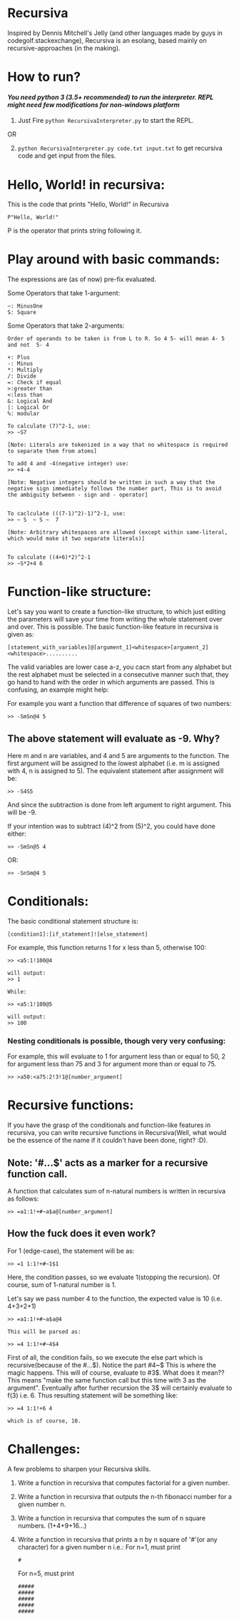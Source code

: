 # Recursiva

Inspired by Dennis Mitchell's Jelly (and other languages made by guys in codegolf.stackexchange), Recursiva is an esolang, based mainly on recursive-approaches (in the making). 

# How to run? 

#### <i>You need python 3 (3.5+ recommended) to run the interpreter. REPL might need few modifications for non-windows platform</i> 

  1. Just Fire `python RecursivaInterpreter.py` to start the REPL. 
  
  OR
  
  2. `python RecursivaInterpreter.py code.txt input.txt` to get recursiva code and get input from the files.
  
# Hello, World! in recursiva:

This is the code that prints "Hello, World!" in Recursiva

    P"Hello, World!"
    
P is the operator that prints string following it.

# Play around with basic commands:
    
The expressions are (as of now) pre-fix evaluated.  

Some Operators that take 1-argument:

    ~: MinusOne
    S: Square 

Some Operators that take 2-arguments:

    Order of operands to be taken is from L to R. So 4 5- will mean 4- 5 and not  5- 4

    +: Plus 
    -: Minus
    *: Multiply
    /: Divide
    =: Check if equal
    >:greater than
    <:less than
    &: Logical And
    |: Logical Or
    %: modular
    
    To calculate (7)^2-1, use:
    >> ~S7 

    [Note: Literals are tokenized in a way that no whitespace is required to separate them from atoms]
    
    To add 4 and -4(negative integer) use:
    >> +4-4
    
    [Note: Negative integers should be written in such a way that the negative sign immediately follows the number part, This is to avoid the ambiguity between - sign and - operator]


    To caclculate (((7-1)^2)-1)^2-1, use:
    >> ~ S  ~ S ~  7

    [Note: Arbitrary whitespaces are allowed (except within same-literal, which would make it two separate literals)]


    To calculate ((4+6)*2)^2-1
    >> ~S*2+4 6
    
# Function-like structure:

Let's say you want to create a function-like structure, to which just editing the parameters will save your time from writing the whole statement over and over. This is possible. The basic function-like feature in recursiva is given as:

    [statement_with_variables]@[argument_1]<whitespace>[argument_2]<whitespace>..........
    
The valid variables are lower case a-z, you cacn start from any alphabet but the rest alphabet must be selected in a consecutive manner such that, they go hand to hand with the order in which arguments are passed. This is confusing, an example might help:

For example you want a function that difference of squares of two numbers:

    >> -SmSn@4 5
    
## The above statement will evaluate as -9. Why?
    
Here m and n are variables, and 4 and 5 are arguments to the function. The first argument will be assigned to the lowest alphabet (i.e. m is assigned with 4, n is assigned to 5). The equivalent statement after assignment will be:

    >> -S4S5
    
And since the subtraction is done from left argument to right argument. This will be -9.

If your intention was to subtract (4)^2 from (5)^2, you could have done either:

    >> -SmSn@5 4
    
OR:

    >> -SnSm@4 5
    

# Conditionals:

The basic conditional statement structure is:

    [condition1]:[if_statement]![else_statement]

For example, this function returns 1 for x less than 5, otherwise 100:

    >> <a5:1!100@4
    
    will output:
    >> 1
    
    While:
    
    >> <a5:1!100@5
    
    will output:
    >> 100

### Nesting conditionals is possible, though very very confusing:
For example, this will evaluate to 1 for argument less than or equal to 50, 2 for argument less than 75 and 3 for argument more than or equal to 75.

    >> >a50:<a75:2!3!1@[number_argument]
    
# Recursive functions:

If you have the grasp of the conditionals and function-like features in recursiva, you can write recursive functions in Recursiva(Well, what would be the essence of the name if it couldn't have been done, right? :D).

## Note: '#...$' acts as a marker for a recursive function call.  

A function that calculates sum of n-natural numbers is written in recursiva as follows:

    >> =a1:1!+#~a$a@[number_argument]
    
## How the fuck does it even work?

For 1 (edge-case), the statement will be as:

    >> =1 1:1!+#~1$1
    
Here, the condition passes, so we evaluate 1(stopping the recursion). Of course, sum of 1-natural number is 1. 

Let's say we pass number 4 to the function, the expected value is 10 (i.e. 4+3+2+1)

    >> =a1:1!+#~a$a@4
    
    This will be parsed as:
    
    >> =4 1:1!+#~4$4

First of all, the condition fails, so we execute the else part which is recursive(because of the #...$). Notice the part #4~$ This is where the magic happens. This will of course, evaluate to #3$. What does it mean?? This means "make the same function call but this time with 3 as the argument". Eventually after further recursion the 3$ will certainly evaluate to f(3) i.e. 6. Thus resulting statement will be something like: 

    >> =4 1:1!+6 4
    
    which is of course, 10.
    
# Challenges:

A few problems to sharpen your Recursiva skills.

1. Write a function in recursiva that computes factorial for a given number.
2. Write a function in recursiva that outputs the n-th fibonacci number for a given number n.
3. Write a function in recursiva that computes the sum of n square numbers. (1+4+9+16...)
4. Write a function in recursiva that prints a n by n square of '#'(or any character) for a given number n i.e.:
   For n=1, must print
    
       #
    
   For n=5, must print
  
       #####
       #####
       #####
       #####
       #####
